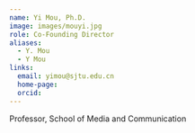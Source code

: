 ```yaml
---
name: Yi Mou, Ph.D.
image: images/mouyi.jpg
role: Co-Founding Director
aliases:
  - Y. Mou
  - Y Mou
links:
  email: yimou@sjtu.edu.cn
  home-page: 
  orcid: 
---
```


Professor, School of Media and Communication


